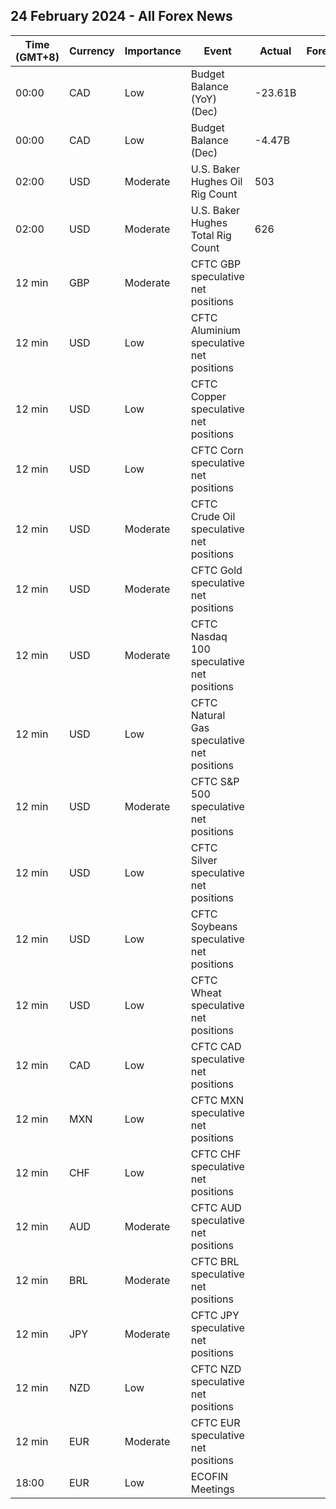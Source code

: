 ## 24 February 2024 - All Forex News

| Time (GMT+8) | Currency | Importance | Event | Actual | Forecast | Previous |
|------|----------|------------|-------|--------|----------|----------|
| 00:00 | CAD | Low | Budget Balance (YoY) (Dec) | -23.61B |  | -19.14B |
| 00:00 | CAD | Low | Budget Balance (Dec) | -4.47B |  | -4.01B |
| 02:00 | USD | Moderate | U.S. Baker Hughes Oil Rig Count | 503 |  | 497 |
| 02:00 | USD | Moderate | U.S. Baker Hughes Total Rig Count | 626 |  | 621 |
| 12 min | GBP | Moderate | CFTC GBP speculative net positions |  |  | 50.5K |
| 12 min | USD | Low | CFTC Aluminium speculative net positions |  |  | 3.9K |
| 12 min | USD | Low | CFTC Copper speculative net positions |  |  | -32.7K |
| 12 min | USD | Low | CFTC Corn speculative net positions |  |  | -245.9K |
| 12 min | USD | Moderate | CFTC Crude Oil speculative net positions |  |  | 171.0K |
| 12 min | USD | Moderate | CFTC Gold speculative net positions |  |  | 131.2K |
| 12 min | USD | Moderate | CFTC Nasdaq 100 speculative net positions |  |  | 32.1K |
| 12 min | USD | Low | CFTC Natural Gas speculative net positions |  |  | -136.6K |
| 12 min | USD | Moderate | CFTC S&P 500 speculative net positions |  |  | -215.8K |
| 12 min | USD | Low | CFTC Silver speculative net positions |  |  | 12.4K |
| 12 min | USD | Low | CFTC Soybeans speculative net positions |  |  | -161.8K |
| 12 min | USD | Low | CFTC Wheat speculative net positions |  |  | -29.0K |
| 12 min | CAD | Low | CFTC CAD speculative net positions |  |  | -5.5K |
| 12 min | MXN | Low | CFTC MXN speculative net positions |  |  | 100.4K |
| 12 min | CHF | Low | CFTC CHF speculative net positions |  |  | -6.0K |
| 12 min | AUD | Moderate | CFTC AUD speculative net positions |  |  | -79.0K |
| 12 min | BRL | Moderate | CFTC BRL speculative net positions |  |  | 19.3K |
| 12 min | JPY | Moderate | CFTC JPY speculative net positions |  |  | -111.5K |
| 12 min | NZD | Low | CFTC NZD speculative net positions |  |  | 3.4K |
| 12 min | EUR | Moderate | CFTC EUR speculative net positions |  |  | 52.8K |
| 18:00 | EUR | Low | ECOFIN Meetings |  |  |  |
